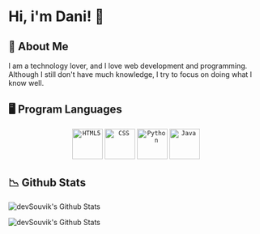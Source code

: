 # Hi, i'm Dani! 👋

## 🌠 About Me
I am a technology lover, and I love web development and programming. 
Although I still don't have much knowledge, I try to focus on doing what I know well.

## 🖥️ Program Languages

<p align="center">
  <code><img title="HTML5" height="60" src="https://github.com/zumrudu-anka/zumrudu-anka/blob/master/images/html5.svg"></code>
  <code><img title="CSS" height="60" src="https://github.com/zumrudu-anka/zumrudu-anka/blob/master/images/css.svg"></code>
  <!--<code><img title="Javascript" height="60" src="https://github.com/zumrudu-anka/zumrudu-anka/blob/master/images/javascript.svg"></code>-->
  <code><img title="Python" height="60" src="https://github.com/zumrudu-anka/zumrudu-anka/blob/master/images/python-original.svg"></code>
  <code><img title="Java" height="60" src="https://github.com/zumrudu-anka/zumrudu-anka/blob/master/images/java-original.svg"></code>
  <!--<code><img title="C" height="60" src="https://github.com/zumrudu-anka/zumrudu-anka/blob/master/images/c.svg"></code>
  <code><img title="C++" height="60" src="https://github.com/zumrudu-anka/zumrudu-anka/blob/master/images/cpp.svg"></code>
  <code><img title="C#" height="60" src="https://github.com/zumrudu-anka/zumrudu-anka/blob/master/images/cSharp.svg"></code>-->
</p>

## 📉 Github Stats
<img align="center" src="https://github-readme-stats.vercel.app/api?username=Daniel0611CN&include_all_commits=true&count_private=true&show_icons=true&line_height=20&title_color=7A7ADB&icon_color=2234AE&text_color=D3D3D3&bg_color=0,000000,130F40" alt="devSouvik's Github Stats">

<img align="center" src="https://github-readme-streak-stats.herokuapp.com/?user=Daniel0611CN&include_all_commits=true&count_private=true&show_icons=true&line_height=20&title_color=7A7ADB&icon_color=2234AE&text_color=D3D3D3&bg_color=0,000000,130F40" alt="devSouvik's Github Stats"><br/>
<!--![](https://github-readme-stats.vercel.app/api/top-langs/?username=Daniel0611CN&theme=onedark&hide_border=false&include_all_commits=false&count_private=false&layout=compact)-->


<!--
**Daniel0611CN/Daniel0611CN** is a ✨ _special_ ✨ repository because its `README.md` (this file) appears on your GitHub profile.

Here are some ideas to get you started:
-->

